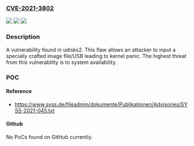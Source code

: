 ### [CVE-2021-3802](https://cve.mitre.org/cgi-bin/cvename.cgi?name=CVE-2021-3802)
![](https://img.shields.io/static/v1?label=Product&message=udisks2&color=blue)
![](https://img.shields.io/static/v1?label=Version&message=udisks-2.9.4%20&color=brightgreen)
![](https://img.shields.io/static/v1?label=Vulnerability&message=CWE-20&color=brightgreen)

### Description

A vulnerability found in udisks2. This flaw allows an attacker to input a specially crafted image file/USB leading to kernel panic. The highest threat from this vulnerability is to system availability.

### POC

#### Reference
- https://www.syss.de/fileadmin/dokumente/Publikationen/Advisories/SYSS-2021-045.txt

#### Github
No PoCs found on GitHub currently.

